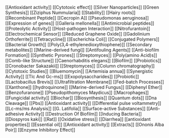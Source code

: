 [[Antioxidant activity]]
[[Cytotoxic effect]]
[[Silver Nanoparticles]]
[[Green Synthesis]]
[[Ziziphus Nummularia]]
[[Stability]]
[[Hairy roots]]
[[Recombinant Peptide]]
[[Cecropin A]]
[[Pseudomonas aeruginosa]]
[[Expression of genes]]
[[Galleria mellonella]]
[[Antimicrobial peptides]]
[[Proteolytic Activity]]
[[Host-pathogen Interaction]]
[[Nitrofurantoin]]
[[Electrochemical Sensor]]
[[Reduced Graphene Oxide]]
[[Gadolinium Orthoferrite]]
[[Tetracycline]]
[[Escherichia Coli]]
[[Conjugated Polymers]]
[[Bacterial Growth]]
[[Poly(3,4-ethylenedioxythiophene)]]
[[Secondary metabolites]]
[[Marine-derived fungi]]
[[Antifouling Agents]]
[[Anti-biofilm Formation]]
[[Synthetic Pyrones]]
[[Streptomyces]]
[[Poly(amino Acid)s]]
[[Comb-like Structure]]
[[Caenorhabditis elegans]]
[[Biofilm]]
[[Probiotics]]
[[Cronobacter Sakazakii]]
[[Streptomyces]]
[[Column chromatography]]
[[Cytotoxic Studies]]
[[Bluemomycin]]
[[Artemisia annua]]
[[Synergistic Activity]]
[[Tlc And Gc-ms]]
[[Exopolysaccharides]]
[[Probiotic]]
[[Lactobacillus Brevis]]
[[Ultrafiltration Membrane]]
[[Fed-batch Processes]]
[[Xanthone]]
[[hydroquinone]]
[[Marine-derived Fungus]]
[[Diphenyl Ether]]
[[Benzofuranone]]
[[Pseudopithomyces Maydicus]]
[[Macrophages]]
[[Fungicidal activity]]
[[Biochar]]
[[Biosynthesis]]
[[Quantum dots]]
[[Dna Cleavage]]
[[Pbs]]
[[Antioxidant activity]]
[[Differential pulse voltammetry]]
[[Lc-ms/ms Analysis]]
[[G. Latifolia]]
[[Surface-active Substances]]
[[Anti-adhesive Activity]]
[[Destruction Of Biofilm]]
[[Inducing Bacteria]]
[[Diospyros kaki]]
[[Rat]]
[[Oxidative stress]]
[[Diarrhea]]
[[antioxidant properties]]
[[Essential oil]]
[[Antioxidant activity]]
[[Extracts]]
[[Ononis Alba Poir]]
[[Enzyme Inhibitory Effect]]
